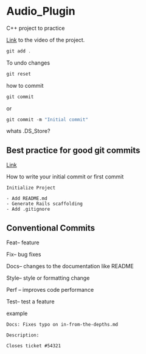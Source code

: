 # Audio_Plugin

C++ project to practice

[Link](https://www.youtube.com/watch?v=Mo0Oco3Vimo&t=2397s) to the video of the project.

```powershell
git add .
```

To undo changes

```powershell
git reset 
```

how to commit

```powershell
git commit 
```

or

```powershell
git commit -m "Initial commit"
```

whats .DS_Store?

## Best practice for good git commits

[Link](https://initialcommit.com/blog/git-commit-messages-best-practices)

How to write your initial commit or first commit

```vim
Initialize Project

- Add README.md
- Generate Rails scaffolding
- Add .gitignore
```

## Conventional Commits

Feat– feature

Fix– bug fixes

Docs– changes to the documentation like README

Style– style or formatting change

Perf – improves code performance

Test– test a feature

example

```vim
Docs: Fixes typo on in-from-the-depths.md

Description:

Closes ticket #54321
```

